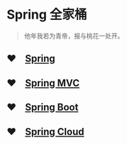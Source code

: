 # Spring 全家桶

> 他年我若为青帝，报与桃花一处开。


## :heart: &nbsp;&nbsp; [Spring](/spring/spring/)

## :heart: &nbsp;&nbsp; [Spring MVC](/spring/springmvc/)

## :heart: &nbsp;&nbsp; [Spring Boot](/spring/springboot/)

## :heart: &nbsp;&nbsp; [Spring Cloud](/spring/springcloud/)